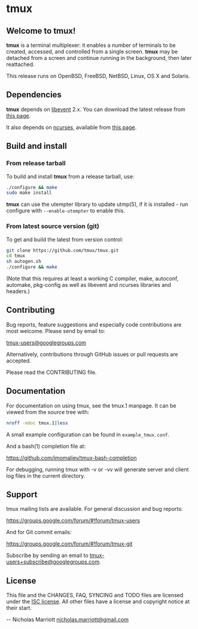 # tmux

## Welcome to tmux!

**tmux** is a terminal multiplexer: it enables a number of terminals to be created,
accessed, and controlled from a single screen. **tmux** may be detached from a
screen and continue running in the background, then later reattached.

This release runs on OpenBSD, FreeBSD, NetBSD, Linux, OS X and Solaris.

## Dependencies

**tmux** depends on [libevent](https://libevent.org) 2.x. You can download the latest release from [this page](https://github.com/libevent/libevent/releases/latest).

It also depends on [ncurses](https://www.gnu.org/software/ncurses/), available from [this page](https://invisible-mirror.net/archives/ncurses/).

## Build and install

### From release tarball

To build and install **tmux** from a release tarball, use:

~~~bash
./configure && make
sudo make install
~~~

**tmux** can use the utempter library to update utmp(5), if it is installed - run
configure with `--enable-utempter` to enable this.

### From latest source version (git)

To get and build the latest from version control:

~~~bash
git clone https://github.com/tmux/tmux.git
cd tmux
sh autogen.sh
./configure && make
~~~

(Note that this requires at least a working C compiler, make, autoconf,
automake, pkg-config as well as libevent and ncurses libraries and headers.)

## Contributing

Bug reports, feature suggestions and especially code contributions are most
welcome. Please send by email to:

tmux-users@googlegroups.com

Alternatively, contributions through GitHub issues or pull requests are accepted.

Please read the CONTRIBUTING file.

## Documentation

For documentation on using tmux, see the tmux.1 manpage. It can be viewed from
the source tree with:

~~~bash
nroff -mdoc tmux.1|less
~~~

A small example configuration can be found in `example_tmux.conf`.

And a bash(1) completion file at:

https://github.com/imomaliev/tmux-bash-completion

For debugging, running tmux with -v or -vv will generate server and client log
files in the current directory.

## Support

tmux mailing lists are available. For general discussion and bug reports:

https://groups.google.com/forum/#!forum/tmux-users

And for Git commit emails:

https://groups.google.com/forum/#!forum/tmux-git

Subscribe by sending an email to <tmux-users+subscribe@googlegroups.com>.

## License

This file and the CHANGES, FAQ, SYNCING and TODO files are licensed under the
[ISC license](https://choosealicense.com/licenses/isc/). All other files have a license and copyright notice at their start.

-- Nicholas Marriott <nicholas.marriott@gmail.com>
